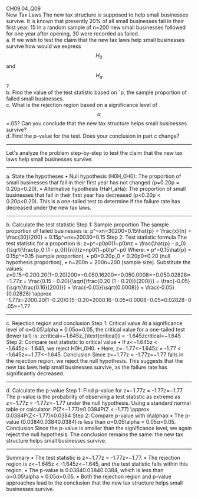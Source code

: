 CH09.04_Q09  
New Tax Laws The new tax structure is supposed to help small businesses survive. It is known that presently 20% of all small businesses fail in their first year. 15 In a  random sample of n=200 new small businesses followed
for one year after opening, 30 were recorded as failed.  
a. If we wish to test the claim that the new tax laws help small businesses survive how would we express $$H_0$$ and $$H_a$$ ?  
b. Find the value of the test statistic based on ˆp, the sample proportion of failed small businesses.  
c. What is the rejection region based on a significance level of $$\alpha$$ =.05? Can you conclude that the new tax structure helps small businesses survive?  
d. Find the p-value for the test. Does your conclusion in part c change?  

---
Let's analyze the problem step-by-step to test the claim that the new tax laws help small businesses survive.
________________________________________
a. State the hypotheses
•	Null hypothesis (H0H_0H0): The proportion of small businesses that fail in their first year has not changed (p=0.20p = 0.20p=0.20).
•	Alternative hypothesis (HaH_aHa): The proportion of small businesses that fail in their first year has decreased (p<0.20p < 0.20p<0.20).
This is a one-tailed test to determine if the failure rate has decreased under the new tax laws.
________________________________________
b. Calculate the test statistic
Step 1: Sample proportion
The sample proportion of failed businesses is:
p^=xn=30200=0.15\hat{p} = \frac{x}{n} = \frac{30}{200} = 0.15p^=nx=20030=0.15
Step 2: Test statistic formula
The test statistic for a proportion is:
z=p^−p0p0(1−p0)nz = \frac{\hat{p} - p_0}{\sqrt{\frac{p_0 (1 - p_0)}{n}}}z=np0(1−p0)p^−p0
Where:
•	p^=0.15\hat{p} = 0.15p^=0.15 (sample proportion),
•	p0=0.20p_0 = 0.20p0=0.20 (null hypothesis proportion),
•	n=200n = 200n=200 (sample size).
Substitute the values:
z=0.15−0.200.20(1−0.20)200=−0.050.16200=−0.050.0008=−0.050.02828≈−1.77z = \frac{0.15 - 0.20}{\sqrt{\frac{0.20 (1 - 0.20)}{200}}} = \frac{-0.05}{\sqrt{\frac{0.16}{200}}} = \frac{-0.05}{\sqrt{0.0008}} = \frac{-0.05}{0.02828} \approx -1.77z=2000.20(1−0.20)0.15−0.20=2000.16−0.05=0.0008−0.05=0.02828−0.05≈−1.77
________________________________________
c. Rejection region and conclusion
Step 1: Critical value
At a significance level of α=0.05\alpha = 0.05α=0.05, the critical value for a one-tailed test (lower tail) is:
zcritical=−1.645z_{\text{critical}} = -1.645zcritical=−1.645
Step 2: Compare test statistic to critical value
•	If z<−1.645z < -1.645z<−1.645, we reject H0H_0H0.
•	Here, z=−1.77<−1.645z = -1.77 < -1.645z=−1.77<−1.645.
Conclusion
Since z=−1.77z = -1.77z=−1.77 falls in the rejection region, we reject the null hypothesis. This suggests that the new tax laws help small businesses survive, as the failure rate has significantly decreased.
________________________________________
d. Calculate the p-value
Step 1: Find p-value for z=−1.77z = -1.77z=−1.77
The p-value is the probability of observing a test statistic as extreme as z=−1.77z = -1.77z=−1.77 under the null hypothesis. Using a standard normal table or calculator:
P(Z<−1.77)≈0.0384P(Z < -1.77) \approx 0.0384P(Z<−1.77)≈0.0384
Step 2: Compare p-value with α\alphaα
•	The p-value (0.03840.03840.0384) is less than α=0.05\alpha = 0.05α=0.05.
Conclusion
Since the p-value is smaller than the significance level, we again reject the null hypothesis. The conclusion remains the same: the new tax structure helps small businesses survive.
________________________________________
Summary
•	The test statistic is z=−1.77z = -1.77z=−1.77.
•	The rejection region is z<−1.645z < -1.645z<−1.645, and the test statistic falls within this region.
•	The p-value is 0.03840.03840.0384, which is less than α=0.05\alpha = 0.05α=0.05.
•	Both the rejection region and p-value approaches lead to the conclusion that the new tax structure helps small businesses survive.

